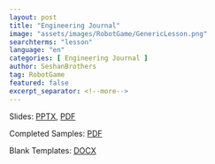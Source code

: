 ```yaml
---
layout: post
title: "Engineering Journal"
image: "assets/images/RobotGame/GenericLesson.png"
searchterms: "lesson"
language: "en"
categories: [ Engineering Journal ]
author: SeshanBrothers
tag: RobotGame
featured: false
excerpt_separator: <!--more-->
---
```




Slides: <a href="/translations/en-us/RobotGame/EngineeringJournal.pptx">PPTX</a>, <a href="/translations/en-us/RobotGame/EngineeringJournal.pdf">PDF </a>

Completed Samples: <a href="/translations/en-us/RobotGame/EngineeringJournalSamples.pdf">PDF </a>

Blank Templates:
<a href="/translations/en-us/RobotGame/EngineeringJournalTemplates.docx">DOCX </a>
<!--more-->

